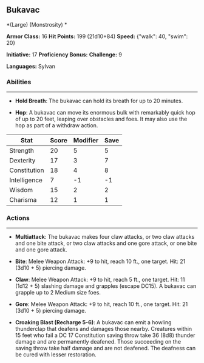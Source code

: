 ## Bukavac
*(Large) (Monstrosity) *

**Armor Class:** 16
**Hit Points:** 199 (21d10+84)
**Speed:** {"walk": 40, "swim": 20}

**Initiative:** 17
**Proficiency Bonus:**
**Challenge:** 9

**Languages:** Sylvan

### Abilities
 --- 
- **Hold Breath**: The bukavac can hold its breath for up to 20 minutes.

- **Hop**: A bukavac can move its enormous bulk with remarkably quick hop of up to 20 feet, leaping over obstacles and foes. It may also use the hop as part of a withdraw action.



| Stat | Score | Modifier | Save |
| ---- | ---- | ---- | ---- |
| Strength | 20 | 5 | 5 |
| Dexterity | 17 | 3 | 7 |
| Constitution | 18 | 4 | 8 |
| Intelligence | 7 | -1 | -1 |
| Wisdom | 15 | 2 | 2 |
| Charisma | 12 | 1 | 1 |

### Actions
 --- 
- **Multiattack**: The bukavac makes four claw attacks, or two claw attacks and one bite attack, or two claw attacks and one gore attack, or one bite and one gore attack.

- **Bite**: Melee Weapon Attack: +9 to hit, reach 10 ft., one target. Hit: 21 (3d10 + 5) piercing damage.

- **Claw**: Melee Weapon Attack: +9 to hit, reach 5 ft., one target. Hit: 11 (1d12 + 5) slashing damage and grapples (escape DC15). A bukavac can grapple up to 2 Medium size foes.

- **Gore**: Melee Weapon Attack: +9 to hit, reach 10 ft., one target. Hit: 21 (3d10 + 5) piercing damage.

- **Croaking Blast (Recharge 5-6)**: A bukavac can emit a howling thunderclap that deafens and damages those nearby. Creatures within 15 feet who fail a DC 17 Constitution saving throw take 36 (8d8) thunder damage and are permanently deafened. Those succeeding on the saving throw take half damage and are not deafened. The deafness can be cured with lesser restoration.


